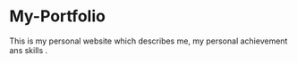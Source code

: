 # My-Portfolio
This is my personal website which describes me, my personal achievement ans skills .
